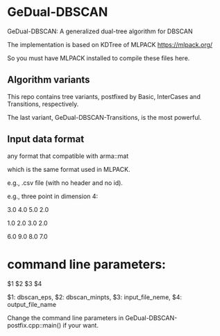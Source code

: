 # GeDual-DBSCAN

GeDual-DBSCAN: A generalized dual-tree algorithm for DBSCAN

The implementation is based on KDTree of MLPACK https://mlpack.org/

So you must have MLPACK installed to compile these files here.

## Algorithm variants

This repo contains tree variants, postfixed by Basic, InterCases and Transitions, respectively.

The last variant, GeDual-DBSCAN-Transitions, is the most powerful.

## Input data format

any format that compatible with arma::mat

which is the same format used in MLPACK.

e.g., .csv file (with no header and no id).

e.g., three point in dimension 4:

3.0 4.0 5.0 2.0

1.0 2.0 3.0 2.0

6.0 9.0 8.0 7.0

# command line parameters:

$1 $2 $3 $4

$1: dbscan_eps, $2: dbscan_minpts, $3: input_file_neme, $4: output_file_name

Change the command line parameters in GeDual-DBSCAN-postfix.cpp::main() if your want.

